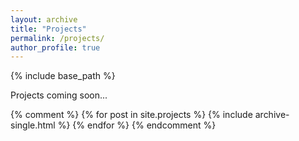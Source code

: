 ```yaml
---
layout: archive
title: "Projects"
permalink: /projects/
author_profile: true
---
```


{% include base_path %}

Projects coming soon...

{% comment %}
{% for post in site.projects %}
  {% include archive-single.html %}
{% endfor %}
{% endcomment %}
